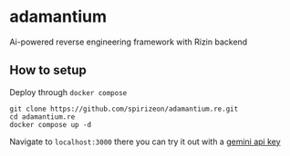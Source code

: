 # adamantium
Ai-powered reverse engineering framework with Rizin backend

## How to setup 
Deploy through `docker compose`
```
git clone https://github.com/spirizeon/adamantium.re.git
cd adamantium.re
docker compose up -d
```
Navigate to `localhost:3000`
there you can try it out with a [gemini api key](https://ai.google.dev/gemini-api/docs/api-key)

